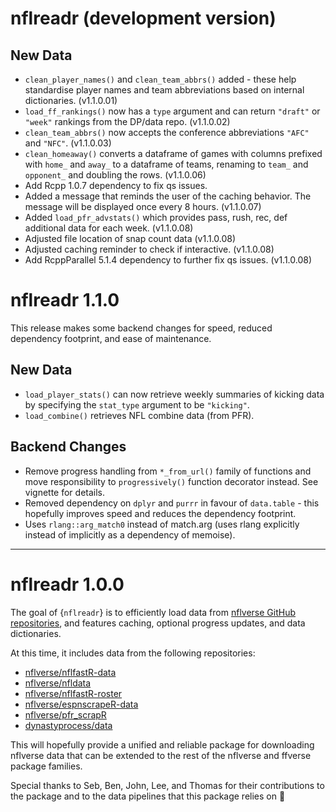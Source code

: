 # nflreadr (development version)

## New Data
- `clean_player_names()` and `clean_team_abbrs()` added - these help standardise player names and team abbreviations based on internal dictionaries. (v1.1.0.01)
- `load_ff_rankings()` now has a `type` argument and can return `"draft"` or `"week"` rankings from the DP/data repo. (v1.1.0.02)
- `clean_team_abbrs()` now accepts the conference abbreviations `"AFC"` and `"NFC"`. (v1.1.0.03)
- `clean_homeaway()` converts a dataframe of games with columns prefixed with `home_` and `away_` to a dataframe of teams, renaming to `team_` and `opponent_` and doubling the rows. (v1.1.0.06)
- Add Rcpp 1.0.7 dependency to fix qs issues.
- Added a message that reminds the user of the caching behavior. The message will be displayed once every 8 hours. (v1.1.0.07)
- Added `load_pfr_advstats()` which provides pass, rush, rec, def additional data for each week. (v1.1.0.08)
- Adjusted file location of snap count data (v1.1.0.08)
- Adjusted caching reminder to check if interactive. (v1.1.0.08)
- Add RcppParallel 5.1.4 dependency to further fix qs issues. (v1.1.0.08)

# nflreadr 1.1.0

This release makes some backend changes for speed, reduced dependency footprint, and ease of maintenance. 

## New Data

- `load_player_stats()` can now retrieve weekly summaries of kicking data by specifying the `stat_type` argument to be `"kicking"`.
- `load_combine()` retrieves NFL combine data (from PFR).

## Backend Changes

- Remove progress handling from `*_from_url()` family of functions and move responsibility to `progressively()` function decorator instead. See vignette for details.
- Removed dependency on `dplyr` and `purrr` in favour of `data.table` - this hopefully improves speed and reduces the dependency footprint.
- Uses `rlang::arg_match0` instead of match.arg (uses rlang explicitly instead of implicitly as a dependency of memoise).

---

# nflreadr 1.0.0

The goal of {`nflreadr`} is to efficiently load data from [nflverse GitHub repositories](https://github.com/nflverse), and features caching, optional progress updates, and data dictionaries.

At this time, it includes data from the following repositories:

- [nflverse/nflfastR-data](https://github.com/nflverse/nflfastR-data)
- [nflverse/nfldata](https://github.com/nflverse/nfldata)
- [nflverse/nflfastR-roster](https://github.com/nflverse/nflfastR-roster)
- [nflverse/espnscrapeR-data](https://github.com/nflverse/espnscrapeR-data)
- [nflverse/pfr_scrapR](https://github.com/nflverse/pfr_scrapR)
- [dynastyprocess/data](https://github.com/dynastyprocess/data)

This will hopefully provide a unified and reliable package for downloading nflverse data that can be extended to the rest of the nflverse and ffverse package families.

Special thanks to Seb, Ben, John, Lee, and Thomas for their contributions to the package and to the data pipelines that this package relies on 🎉
